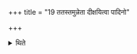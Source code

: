 +++
title = "19 ततस्तमुन्नेता दीक्षयित्वा पादिनो"

+++

<details><summary>थिते</summary>

ततस्तमुन्नेता दीक्षयित्वा पादिनो दीक्षयति १९
</details>
